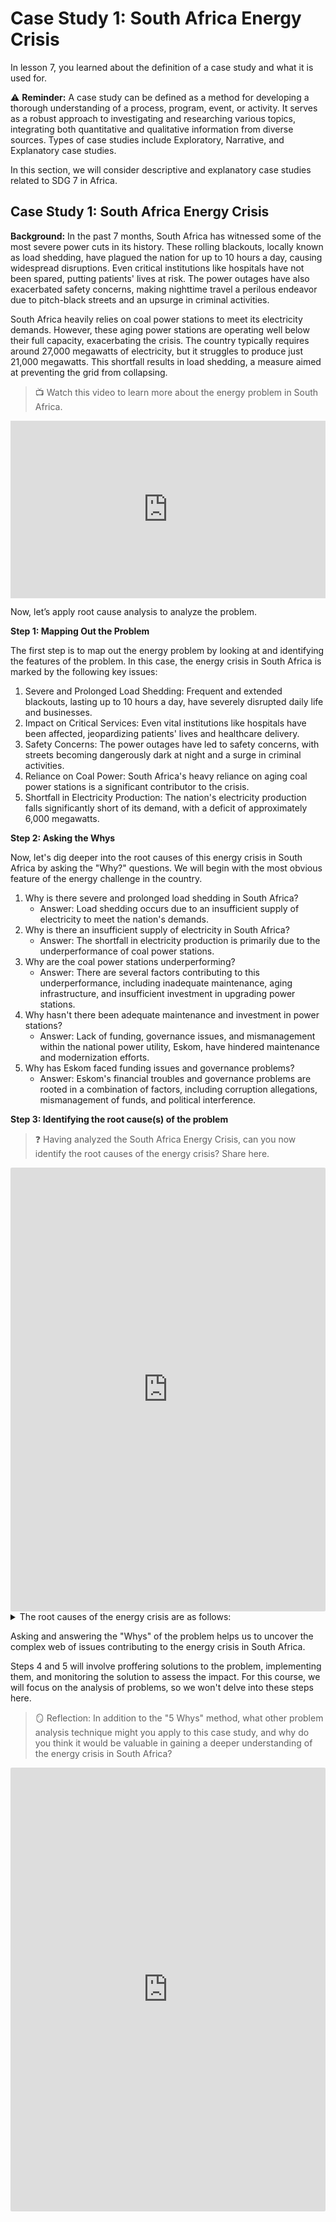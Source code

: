# Case Study 1: South Africa Energy Crisis

In lesson 7, you learned about the definition of a case study and what it is used for.

<aside>

⚠️ **Reminder:** A case study can be defined as a method for developing a thorough understanding of a process, program, event, or activity. It serves as a robust approach to investigating and researching various topics, integrating both quantitative and qualitative information from diverse sources. Types of case studies include Exploratory, Narrative, and Explanatory case studies.

</aside>

In this section, we will consider descriptive and explanatory case studies related to SDG 7 in Africa.

## **Case Study 1: South Africa Energy Crisis**

**Background:** In the past 7 months, South Africa has witnessed some of the most severe power cuts in its history. These rolling blackouts, locally known as load shedding, have plagued the nation for up to 10 hours a day, causing widespread disruptions. Even critical institutions like hospitals have not been spared, putting patients' lives at risk. The power outages have also exacerbated safety concerns, making nighttime travel a perilous endeavor due to pitch-black streets and an upsurge in criminal activities.

South Africa heavily relies on coal power stations to meet its electricity demands. However, these aging power stations are operating well below their full capacity, exacerbating the crisis. The country typically requires around 27,000 megawatts of electricity, but it struggles to produce just 21,000 megawatts. This shortfall results in load shedding, a measure aimed at preventing the grid from collapsing.

> 📺 Watch this video to learn more about the energy problem in South Africa.

<div style="position: relative; padding-bottom: 56.25%; height: 0;"><iframe src="https://www.youtube.com/embed/OaOjRGOJlOU" title="YouTube video player" frameborder="0" allow="accelerometer; autoplay; clipboard-write; encrypted-media; gyroscope; picture-in-picture" allowfullscreen style="position: absolute; top: 0; left: 0; width: 100%; height: 100%;"></iframe></div>

Now, let’s apply root cause analysis to analyze the problem.

**Step 1: Mapping Out the Problem**

The first step is to map out the energy problem by looking at and identifying the features of the problem. In this case, the energy crisis in South Africa is marked by the following key issues:

1. Severe and Prolonged Load Shedding: Frequent and extended blackouts, lasting up to 10 hours a day, have severely disrupted daily life and businesses.
2. Impact on Critical Services: Even vital institutions like hospitals have been affected, jeopardizing patients' lives and healthcare delivery.
3. Safety Concerns: The power outages have led to safety concerns, with streets becoming dangerously dark at night and a surge in criminal activities.
4. Reliance on Coal Power: South Africa's heavy reliance on aging coal power stations is a significant contributor to the crisis.
5. Shortfall in Electricity Production: The nation's electricity production falls significantly short of its demand, with a deficit of approximately 6,000 megawatts.

**Step 2: Asking the Whys**

Now, let's dig deeper into the root causes of this energy crisis in South Africa by asking the "Why?" questions. We will begin with the most obvious feature of the energy challenge in the country.

1. Why is there severe and prolonged load shedding in South Africa?
    - Answer: Load shedding occurs due to an insufficient supply of electricity to meet the nation's demands.
2. Why is there an insufficient supply of electricity in South Africa?
    - Answer: The shortfall in electricity production is primarily due to the underperformance of coal power stations.
3. Why are the coal power stations underperforming?
    - Answer: There are several factors contributing to this underperformance, including inadequate maintenance, aging infrastructure, and insufficient investment in upgrading power stations.
4. Why hasn't there been adequate maintenance and investment in power stations?
    - Answer: Lack of funding, governance issues, and mismanagement within the national power utility, Eskom, have hindered maintenance and modernization efforts.
5. Why has Eskom faced funding issues and governance problems?
    - Answer: Eskom's financial troubles and governance problems are rooted in a combination of factors, including corruption allegations, mismanagement of funds, and political interference.

**Step 3: Identifying the root cause(s) of the problem**

>❓ Having analyzed the South Africa Energy Crisis, can you now identify the root causes of the energy crisis? Share here.

<div style="border:1px solid rgba(0,0,0,0.1);border-radius:2px;box-sizing:border-box;overflow:hidden;position:relative;width:100%;background:#F4F4F4"><iframe src="https://padlet.com/embed/5ak6fnjrpp0r35ir" frameborder="0" allow="camera;microphone;geolocation" style="width:100%;height:708px;display:block;padding:0;margin:0"></iframe></div>

<details> 
    <summary> The root causes of the energy crisis are as follows: </summary>

1. **Inadequate Maintenance and Investment:** Over the years, South Africa's power infrastructure, primarily consisting of coal-fired power stations, has suffered from insufficient maintenance and modernization. The failure to keep pace with technological advancements and maintenance schedules has left these facilities operating far below their optimal capacity. Consequently, the country struggles to generate the necessary electricity to meet demand. This issue points to a systemic problem of underinvestment in critical energy infrastructure.
   
3. **Aging Infrastructure:** A significant contributor to the crisis is the aging state of South Africa's power infrastructure. Many coal power stations have exceeded their intended lifespans. This not only reduces their efficiency but also increases the frequency of breakdowns and outages. The power stations' deteriorating condition compounds the energy deficit and necessitates load shedding as a preventative measure to avoid a complete grid collapse.
   
4. **Funding Shortages and Governance Issues:** Within the national power utility, Eskom, governance issues and funding shortages have hampered effective decision-making and the execution of necessary upgrades. Eskom, a crucial player in the country's energy landscape, faces financial constraints and governance challenges that have hindered its ability to manage and address the energy crisis effectively. These internal issues within Eskom exacerbate the larger energy problem South Africa faces.

</details>

Asking and answering the "Whys" of the problem helps us to uncover the complex web of issues contributing to the energy crisis in South Africa.

Steps 4 and 5 will involve proffering solutions to the problem, implementing them, and monitoring the solution to assess the impact. For this course, we will focus on the analysis of problems, so we won't delve into these steps here.

>🪞 Reflection: In addition to the "5 Whys" method, what other problem analysis technique might you apply to this case study, and why do you think it would be valuable in gaining a deeper understanding of the energy crisis in South Africa?

<div style="border:1px solid rgba(0,0,0,0.1);border-radius:2px;box-sizing:border-box;overflow:hidden;position:relative;width:100%;background:#F4F4F4"><iframe src="https://padlet.com/embed/x2x6bax7r0zw3abk" frameborder="0" allow="camera;microphone;geolocation" style="width:100%;height:708px;display:block;padding:0;margin:0"></iframe></div>
